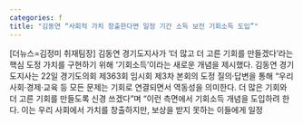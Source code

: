 ```yaml
---
categories: f
title: "김동연 “사회적 가치 창출한다면 일정 기간 소득 보전 기회소득 도입”"
---
```

[더뉴스=김정미 취재팀장] 김동연 경기도지사가 ‘더 많고 더 고른 기회를 만들겠다’라는 핵심 도정 가치를 구현하기 위해 ‘기회소득’이라는 새로운 개념을 제시했다.																김동연 경기도지사는 22일 경기도의회 제363회 임시회 제3차 본회의 도정 질의·답변을 통해 “우리 사회·경제·교육 등 모든 문제는 기회로 연결되면서 역동성을 의미한다. 더 많은 기회와 더 고른 기회를 만들도록 신경 쓰겠다”며 “이런 측면에서 기회소득 개념을 도입하려 한다. 이는 우리 사회에서 가치를 창출하지만, 보상을 받지 못하는 이들에게 일정